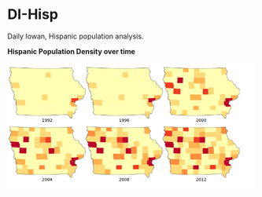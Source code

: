 # DI-Hisp
Daily Iowan, Hispanic population analysis.

**Hispanic Population Density over time**

<img src='examples/counties/small geo multiples.png'></img>
